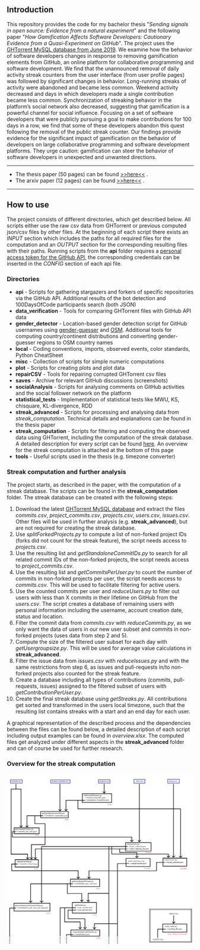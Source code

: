 ## Introduction
This repository provides the code for my bachelor thesis "*Sending signals in open source: Evidence from a natural experiment*" and the following paper "*How Gamification Affects Software Developers: Cautionary Evidence from a Quasi-Experiment on GitHub*". The project uses the [GHTorrent MySQL database from June 2019](https://ghtorrent.org/downloads.html). We examine how the behavior of software developers changes in response to removing gamification elements from GitHub, an online platform for collaborative programming and software development. We find that the unannounced removal of daily activity streak counters from the user interface (from user profile pages) was followed by significant changes in behavior. Long-running streaks of activity were abandoned and became less common. Weekend activity decreased and days in which developers made a single contribution became less common. Synchronization of streaking behavior in the platform’s social network also decreased, suggesting that gamification is a powerful channel for social influence. Focusing on a set of software developers that were publicly pursuing a goal to make contributions for 100 days in a row, we find that some of these developers abandon this quest following the removal of the public streak counter. Our findings provide evidence for the significant impact of gamification on the behavior of developers on large collaborative programming and software development platforms. They urge caution: gamification can steer the behavior of software developers in unexpected and unwanted directions.


--- 
* The thesis paper (50 pages) can be found [>>here<<](https://johanneswachs.com/papers/BachelorMoldon.pdf) .
* The arxiv paper (12 pages) can be found [>>here<<](https://arxiv.org/abs/2006.02371) .
---


## How to use
The project consists of different directories, which get described below. All scripts either use the raw csv data from GHTorrent or previous computed json/csv files by other files. At the beginning of each script there exists an *INPUT* section which includes the paths for all required files for the computation and an *OUTPUT* section for the corresponding resulting files with their paths. Running scripts from the **api** folder requires a [personal access token for the GitHub API](https://docs.github.com/en/github/authenticating-to-github/creating-a-personal-access-token), the corresponding credentials can be inserted in the *CONFIG* section of each api file.


### Directories
* **api** - Scripts for gathering stargazers and forkers of specific repositories via the GitHub API. Additional results of the bot detection and 100DaysOfCode participants search (both JSON)
* **data_verification** - Tools for comparing GHTorrent files with GitHub API data
* **gender_detector** - Location-based gender detection script for GitHub usernames using [gender-guesser](https://github.com/lead-ratings/gender-guesser) and [OSM](https://wiki.openstreetmap.org/wiki/API). Additional tools for computing country/continent distributions and converting gender-guesser regions to OSM country names
* **local** - Coding conventions, imports, observed events, color standards, Python CheatSheet 
* **misc** - Collection of scripts for simple numeric computations
* **plot** - Scripts for creating plots and plot data
* **repairCSV** - Tools for repairing corrupted GHTorrent csv files
* **saves** - Archive for relevant GitHub discussions (screenshots)
* **socialAnalysis** - Scripts for analysing comments on GitHub activities and the social follower network on the platform
* **statistical_tests** - Implementation of statistical tests like MWU, KS, chisquare, KL-divergence, RDD
* **streak_advanced** - Scripts for processing and analysing data from *streak_computation*. Technical details and explanations can be found in the thesis paper
* **streak_computation** - Scripts for filtering and computing the observed data using GHTorrent, including the computation of the streak database. A detailed description for every script can be found [here](https://github.com/lukasmoldon/GHStreaksThesis/blob/master/overview.xlsx). An overview for the streak computation is attached at the bottom of this page
* **tools** - Useful scripts used in the thesis (e.g. timezone converter)


### Streak computation and further analysis
The project starts, as described in the paper, with the computation of a streak database. The scripts can be found in the **streak_computation** folder. The streak database can be created with the following steps:

1. Download the latest [GHTorrent MySQL database](https://ghtorrent.org/downloads.html) and extract the files *commits.csv*, *project_commits.csv*, *projects.csv*, *users.csv*, *issues.csv*. Other files will be used in further analysis (e.g. **streak_advanced**), but are not required for creating the streak database.
2. Use *splitForkedProjects.py* to compute a list of non-forked project IDs (forks did not count for the streak feature), the script needs access to *projects.csv*.
3. Use the resulting list and *getStandaloneCommitIDs.py* to search for all related commit IDs of the non-forked projects, the script needs access to *project_commits.csv*.
4. Use the resulting list and *getCommitsPerUser.py* to count the number of commits in non-forked projects per user, the script needs access to *commits.csv*. This will be used to facilitate filtering for active users.
5. Use the counted commits per user and *reduceUsers.py* to filter out users with less than X commits in their lifetime on GitHub from the *users.csv*. The script creates a database of remaining users with personal information including the username, account creation date, status and location.
6. Filter the commit data from *commits.csv* with *reduceCommits.py*, as we only want the data of users in our new user subset and commits in non-forked projects (uses data from step 2 and 5).
7. Compute the size of the filtered user subset for each day with *getUsergroupsize.py*. This will be used for average value calculations in **streak_advanced**.
8. Filter the issue data from *issues.csv* with *reduceIssues.py* and with the same restrictions from step 6, as issues and pull-requests in/to non-forked projects also counted for the streak feature.  
9. Create a database including all types of contributions (commits, pull-requests, issues) assigned to the filtered subset of users with *getContributionPerUser.py*.
10. Create the final streak database using *getStreaks.py*. All contributions get sorted and transformed in the users local timezone, such that the resulting list contains streaks with a start and an end day for each user.

A graphical representation of the described process and the dependencies between the files can be found below, a detailed description of each script including output examples can be found in *overview.xlsx*. The computed files get analyzed under different aspects in the **streak_advanced** folder and can of course be used for further research.


### Overview for the streak computation
![Overview for streak_computation](https://github.com/lukasmoldon/GHStreaksThesis/blob/master/overviewGraphic.png)